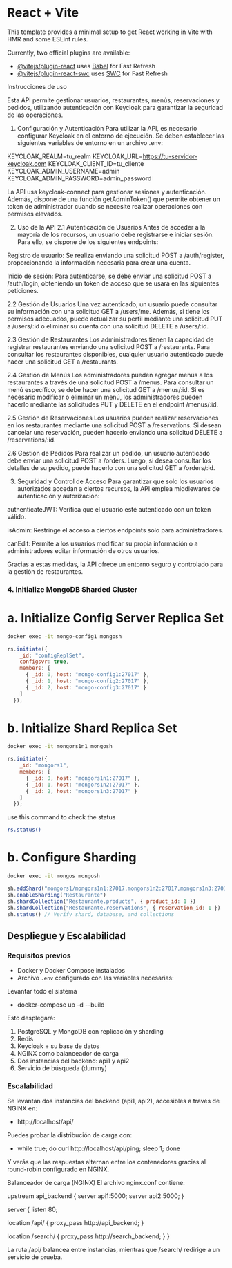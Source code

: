 # React + Vite

This template provides a minimal setup to get React working in Vite with HMR and some ESLint rules.

Currently, two official plugins are available:

- [@vitejs/plugin-react](https://github.com/vitejs/vite-plugin-react/blob/main/packages/plugin-react/README.md) uses [Babel](https://babeljs.io/) for Fast Refresh
- [@vitejs/plugin-react-swc](https://github.com/vitejs/vite-plugin-react-swc) uses [SWC](https://swc.rs/) for Fast Refresh

Instrucciones de uso

Esta API permite gestionar usuarios, restaurantes, menús, reservaciones y pedidos, utilizando autenticación con Keycloak para garantizar la seguridad de las operaciones.

1. Configuración y Autenticación
Para utilizar la API, es necesario configurar Keycloak en el entorno de ejecución. Se deben establecer las siguientes variables de entorno en un archivo .env:

KEYCLOAK_REALM=tu_realm
KEYCLOAK_URL=https://tu-servidor-keycloak.com
KEYCLOAK_CLIENT_ID=tu_cliente
KEYCLOAK_ADMIN_USERNAME=admin
KEYCLOAK_ADMIN_PASSWORD=admin_password

La API usa keycloak-connect para gestionar sesiones y autenticación. Además, dispone de una función getAdminToken() que permite obtener un token de administrador cuando se necesite realizar operaciones con permisos elevados.

2. Uso de la API
2.1 Autenticación de Usuarios
Antes de acceder a la mayoría de los recursos, un usuario debe registrarse e iniciar sesión. Para ello, se dispone de los siguientes endpoints:

Registro de usuario: Se realiza enviando una solicitud POST a /auth/register, proporcionando la información necesaria para crear una cuenta.

Inicio de sesión: Para autenticarse, se debe enviar una solicitud POST a /auth/login, obteniendo un token de acceso que se usará en las siguientes peticiones.

2.2 Gestión de Usuarios
Una vez autenticado, un usuario puede consultar su información con una solicitud GET a /users/me. Además, si tiene los permisos adecuados, puede actualizar su perfil mediante una solicitud PUT a /users/:id o eliminar su cuenta con una solicitud DELETE a /users/:id.

2.3 Gestión de Restaurantes
Los administradores tienen la capacidad de registrar restaurantes enviando una solicitud POST a /restaurants. Para consultar los restaurantes disponibles, cualquier usuario autenticado puede hacer una solicitud GET a /restaurants.

2.4 Gestión de Menús
Los administradores pueden agregar menús a los restaurantes a través de una solicitud POST a /menus. Para consultar un menú específico, se debe hacer una solicitud GET a /menus/:id. Si es necesario modificar o eliminar un menú, los administradores pueden hacerlo mediante las solicitudes PUT y DELETE en el endpoint /menus/:id.

2.5 Gestión de Reservaciones
Los usuarios pueden realizar reservaciones en los restaurantes mediante una solicitud POST a /reservations. Si desean cancelar una reservación, pueden hacerlo enviando una solicitud DELETE a /reservations/:id.

2.6 Gestión de Pedidos
Para realizar un pedido, un usuario autenticado debe enviar una solicitud POST a /orders. Luego, si desea consultar los detalles de su pedido, puede hacerlo con una solicitud GET a /orders/:id.

3. Seguridad y Control de Acceso
Para garantizar que solo los usuarios autorizados accedan a ciertos recursos, la API emplea middlewares de autenticación y autorización:

authenticateJWT: Verifica que el usuario esté autenticado con un token válido.

isAdmin: Restringe el acceso a ciertos endpoints solo para administradores.

canEdit: Permite a los usuarios modificar su propia información o a administradores editar información de otros usuarios.

Gracias a estas medidas, la API ofrece un entorno seguro y controlado para la gestión de restaurantes.

### 4.  Initialize MongoDB Sharded Cluster

# a. Initialize Config Server Replica Set

``` bash
docker exec -it mongo-config1 mongosh
```

``` js
rs.initiate({
    _id: "configReplSet",
    configsvr: true,
    members: [
      { _id: 0, host: "mongo-config1:27017" },
      { _id: 1, host: "mongo-config2:27017" },
      { _id: 2, host: "mongo-config3:27017" }
    ]
  });
```

# b. Initialize Shard Replica Set

``` bash
docker exec -it mongors1n1 mongosh
```

``` js
rs.initiate({
    _id: "mongors1",
    members: [
      { _id: 0, host: "mongors1n1:27017" },
      { _id: 1, host: "mongors1n2:27017" },
      { _id: 2, host: "mongors1n3:27017" }
    ]
  });
```

use this command to check the status

``` bash
rs.status()
``` 

# b. Configure Sharding

``` bash
docker exec -it mongos mongosh
```

``` js
sh.addShard("mongors1/mongors1n1:27017,mongors1n2:27017,mongors1n3:27017")
sh.enableSharding("Restaurante")
sh.shardCollection("Restaurante.products", { product_id: 1 })
sh.shardCollection("Restaurante.reservations", { reservation_id: 1 })
sh.status() // Verify shard, database, and collections

```


##  Despliegue y Escalabilidad

###  Requisitos previos

- Docker y Docker Compose instalados
- Archivo `.env` configurado con las variables necesarias:
  
Levantar todo el sistema

* docker-compose up -d --build

Esto desplegará:

1. PostgreSQL y MongoDB con replicación y sharding
2. Redis
3. Keycloak + su base de datos
4. NGINX como balanceador de carga
5. Dos instancias del backend: api1 y api2
6. Servicio de búsqueda (dummy)


### Escalabilidad

Se levantan dos instancias del backend (api1, api2), accesibles a través de NGINX en:

* http://localhost/api/

Puedes probar la distribución de carga con:

* while true; do curl http://localhost/api/ping; sleep 1; done

Y verás que las respuestas alternan entre los contenedores gracias al round-robin configurado en NGINX.

Balanceador de carga (NGINX)
El archivo nginx.conf contiene:

upstream api_backend {
  server api1:5000;
  server api2:5000;
}

server {
  listen 80;

  location /api/ {
    proxy_pass http://api_backend;
  }

  location /search/ {
    proxy_pass http://search_backend;
  }
}

La ruta /api/ balancea entre instancias, mientras que /search/ redirige a un servicio de prueba.

